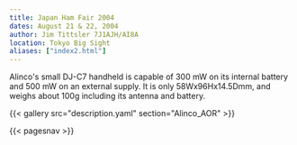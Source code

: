 ```yaml
---
title: Japan Ham Fair 2004
dates: August 21 & 22, 2004
author: Jim Tittsler 7J1AJH/AI8A
location: Tokyo Big Sight
aliases: ["index2.html"]
---
```


Alinco's small DJ-C7 handheld is capable of 300 mW on its
internal battery and 500 mW on an external supply.  It is
only 58Wx96Hx14.5Dmm, and weighs about 100g including its
antenna and battery.

{{< gallery src="description.yaml" section="Alinco_AOR" >}}

{{< pagesnav >}}

